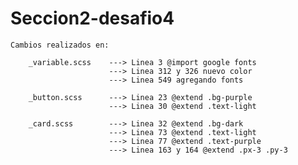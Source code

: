 # Seccion2-desafio4

    Cambios realizados en:
    
        _variable.scss    ---> Linea 3 @import google fonts
                          ---> Linea 312 y 326 nuevo color
                          ---> Linea 549 agregando fonts
        
        _button.scss      ---> Linea 23 @extend .bg-purple
                          ---> Linea 30 @extend .text-light
                          
        _card.scss        ---> Linea 32 @extend .bg-dark
                          ---> Linea 73 @extend .text-light
                          ---> Linea 77 @extend .text-purple
                          ---> Linea 163 y 164 @extend .px-3 .py-3
